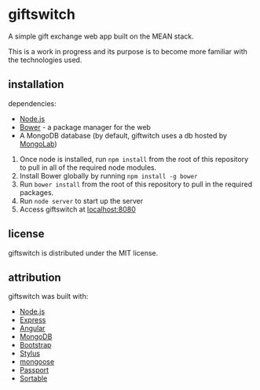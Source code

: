 # giftswitch
A simple gift exchange web app built on the MEAN stack.

This is a work in progress and its purpose is to become more familiar with the technologies used.

## installation
dependencies:

* [Node.js](http://www.nodejs.org)
* [Bower](http://www.bower.io) - a package manager for the web
* A MongoDB database (by default, giftwitch uses a db hosted by [MongoLab](http://www.mongolab.com))

1. Once node is installed, run `npm install` from the root of this repository to pull in all of the required node modules.
2. Install Bower globally by running `npm install -g bower`
3. Run `bower install` from the root of this repository to pull in the required packages.
4. Run `node server` to start up the server
5. Access giftswitch at [localhost:8080](http://localhost:8080)


## license
giftswitch is distributed under the MIT license.

## attribution
giftswitch was built with:

* [Node.js](http://www.nodejs.org)
* [Express](http://www.expressjs.com)
* [Angular](http://www.angularjs.org)
* [MongoDB](http://www.mongodb.org)
* [Bootstrap](http://www.getbootstrap.com)
* [Stylus](http://www.stylus-lang.com)
* [mongoose](http://www.mongoosejs.com)
* [Passport](http://www.passportjs.org)
* [Sortable](https://github.com/RubaXa/Sortable)
